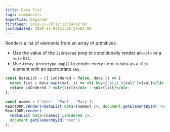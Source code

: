 ```yaml
---
title: Data list
tags: components
expertise: beginner
firstSeen: 2018-11-29T12:12:24+02:00
lastUpdated: 2020-11-03T21:26:34+02:00
---
```


Renders a list of elements from an array of primitives.

- Use the value of the `isOrdered` prop to conditionally render an `<ol>` or a `<ul>` list.
- Use `Array.prototype.map()` to render every item in `data` as a `<li>` element with an appropriate `key`.

```jsx
const DataList = ({ isOrdered = false, data }) => {
  const list = data.map((val, i) => <li key={`${i}_${val}`}>{val}</li>);
  return isOrdered ? <ol>{list}</ol> : <ul>{list}</ul>;
};
```

```jsx
const names = ['John', 'Paul', 'Mary'];
ReactDOM.render(<DataList data={names} />, document.getElementById('root'));
ReactDOM.render(
  <DataList data={names} isOrdered />,
  document.getElementById('root')
);
```
